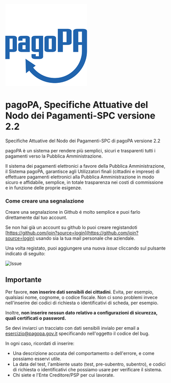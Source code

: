﻿![pagoPA](_docs/images/pagoPA.png)

# pagoPA, Specifiche Attuative del Nodo dei Pagamenti-SPC versione 2.2

Specifiche Attuative del Nodo dei Pagamenti-SPC di pagoPA versione 2.2


pagoPA è un sistema per rendere più semplici, sicuri e trasparenti tutti i pagamenti verso la Pubblica Amministrazione.

Il sistema dei pagamenti elettronici a favore della Pubblica Amministrazione, il Sistema pagoPA, garantisce agli Utilizzatori finali (cittadini e imprese) di effettuare pagamenti elettronici alla Pubblica Amministrazione in modo sicuro e affidabile, semplice, in totale trasparenza nei costi di commissione e in funzione delle proprie esigenze.


### Come creare una segnalazione

Creare una segnalazione in Github é molto semplice e puoi farlo direttamente dal tuo account.

Se non hai già un account su github lo puoi creare registandoti
[https://github.com/join?source=login](https://github.com/join?source=login) usando sia la tua mail personale che aziendale.

Una volta registato, puoi aggiungere una nuova _issue_ cliccando sul pulsante indicato di seguito:

![Issue](/italia/pagopa-specifichepagamenti-docs/raw/master/_docs/images/issue.png)

## Importante
Per favore, **non inserire dati sensibili dei cittadini**. Evita, per esempio, qualsiasi nome, cognome, o codice fiscale. Non ci sono problemi invece nell'inserire dei codici di richiesta o identificativi di scheda, per esempio.

Inoltre, **non inserire nessun dato relativo a configurazioni di sicurezza, quali certificati o password.**

Se devi inviarci un tracciato con dati sensibili invialo per email a [esercizio@pagopa.gov.it](mailto:esercizio@pagopa.gov.it) specificando nell'oggetto il codice del bug.

In ogni caso, ricordati di inserire:

   * Una descrizione accurata del comportamento o dell'errore, e come possiamo esservi utile.
   * La data del test, l'ambiente usato (test, pre-subentro, subentro), e codici di richiesta
     o identificativi che possiamo usare per verificare il sistema.
   * Chi siete e l'Ente Creditore/PSP per cui lavorate.
